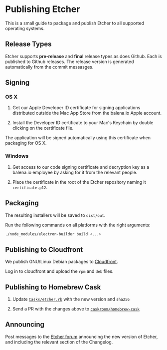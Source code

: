 Publishing Etcher
=================

This is a small guide to package and publish Etcher to all supported operating
systems.

Release Types
-------------

Etcher supports **pre-release** and **final** release types as does Github. Each is
published to Github releases.
The release version is generated automatically from the commit messasges.

Signing
-------

### OS X

1. Get our Apple Developer ID certificate for signing applications distributed
outside the Mac App Store from the balena.io Apple account.

2. Install the Developer ID certificate to your Mac's Keychain by double
clicking on the certificate file.

The application will be signed automatically using this certificate when
packaging for OS X.

### Windows

1. Get access to our code signing certificate and decryption key as a balena.io
employee by asking for it from the relevant people.

2. Place the certificate in the root of the Etcher repository naming it
`certificate.p12`.

Packaging
---------

The resulting installers will be saved to `dist/out`.

Run the following commands on all platforms with the right arguments:

```sh
./node_modules/electron-builder build <...>
```


Publishing to Cloudfront
---------------------

We publish GNU/Linux Debian packages to [Cloudfront][cloudfront].

Log in to cloudfront and upload the `rpm` and `deb` files.

Publishing to Homebrew Cask
---------------------------

1. Update [`Casks/etcher.rb`][etcher-cask-file] with the new version and
   `sha256`

2. Send a PR with the changes above to
   [`caskroom/homebrew-cask`][homebrew-cask]

Announcing
----------

Post messages to the [Etcher forum][balena-forum-etcher] announcing the new version
of Etcher, and including the relevant section of the Changelog.

[aws-cli]: https://aws.amazon.com/cli
[cloudfront]: https://cloudfront.com
[etcher-cask-file]: https://github.com/caskroom/homebrew-cask/blob/master/Casks/balenaetcher.rb
[homebrew-cask]: https://github.com/caskroom/homebrew-cask
[balena-forum-etcher]: https://forums.balena.io/c/etcher
[github-releases]: https://github.com/balena-io/etcher/releases
